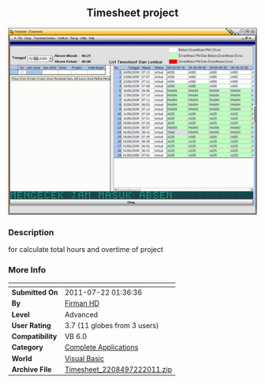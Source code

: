 ﻿<div align="center">

## Timesheet project

<img src="PIC20117221353422946.gif">
</div>

### Description

for calculate total hours and overtime of project
 
### More Info
 


<span>             |<span>
---                |---
**Submitted On**   |2011-07-22 01:36:36
**By**             |[Firman HD](https://github.com/Planet-Source-Code/PSCIndex/blob/master/ByAuthor/firman-hd.md)
**Level**          |Advanced
**User Rating**    |3.7 (11 globes from 3 users)
**Compatibility**  |VB 6\.0
**Category**       |[Complete Applications](https://github.com/Planet-Source-Code/PSCIndex/blob/master/ByCategory/complete-applications__1-27.md)
**World**          |[Visual Basic](https://github.com/Planet-Source-Code/PSCIndex/blob/master/ByWorld/visual-basic.md)
**Archive File**   |[Timesheet\_2208497222011\.zip](https://github.com/Planet-Source-Code/firman-hd-timesheet-project__1-74017/archive/master.zip)








